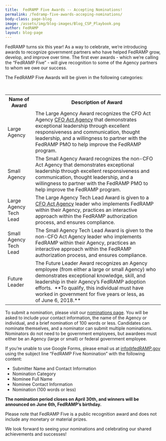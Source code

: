 ```yaml
---
title:  FedRAMP Five Awards -- Accepting Nominations!
permalink: /fedramp-five-awards-acceping-nominations/
body-class: page-blog
image: /assets/img/blog-images/Blog_CSP_Playbook.png
author: FedRAMP
layout: blog-page
---
```

FedRAMP turns six this year! As a way to celebrate, we’re introducing awards to recognize government partners who have helped FedRAMP grow, develop, and improve over time. The first ever awards - which we’re calling the “FedRAMP Five” - will give recognition to some of the Agency partners to whom we owe our success.

The FedRAMP Five Awards will be given in the following categories:
<table>
  <tr>
    <th>Name of Award</th>
    <th>Description of Award</th>
  </tr>
  <tr>
    <td>Large Agency</td>
    <td>The Large Agency Award recognizes the CFO Act Agency <a href="https://cfo.gov/about/">CFO Act Agency</a> that demonstrates exceptional leadership through excellent responsiveness and communication, thought leadership, and a willingness to partner with the FedRAMP PMO to help improve the FedRAMP program.</td>
  </tr>
  <tr>
    <td>Small Agency</td>
    <td>The Small Agency Award recognizes the non-CFO Act Agency that demonstrates exceptional leadership through excellent responsiveness and communication, thought leadership, and a willingness to partner with the FedRAMP PMO to help improve the FedRAMP program.</td>
  </tr>
  <tr>
    <td>Large Agency Tech Lead</td>
    <td>The Large Agency Tech Lead Award is given to a <a href="https://cfo.gov/about/">CFO Act Agency</a> leader who implements FedRAMP within their Agency, practices an interactive approach within the FedRAMP authorization process, and ensures compliance.</td>
  </tr>
<tr>
    <td>Small Agency Tech Lead</td>
    <td>The Small Agency Tech Lead Award is given to the non-CFO Act Agency leader who implements FedRAMP within their Agency, practices an interactive approach within the FedRAMP authorization process, and ensures compliance.</td>
  </tr>
<tr>
    <td>Future Leader</td>
    <td>The Future Leader Award recognizes an Agency employee (from either a large or small Agency) who demonstrates exceptional knowledge, skill, and leadership in their Agency’s FedRAMP adoption efforts. 
**To qualify, this individual must have worked in government for five years or less, as of June 6, 2018.**
  </td>
  </tr>
</table>

To submit a nomination, please visit our <a href="https://docs.google.com/forms/d/e/1FAIpQLSe6w3G1YFCZfrUgPnxgfinoNsP7x7mnqexYw7xq9DPQ5mpHhg/viewform">nominations page</a>. You will be asked to include your contact information, the name of the Agency or individual, and a brief nomination of 100 words or less. Candidates can nominate themselves, and a nominator can submit multiple nominations. Nominators do not need to be government employees, but awardees must either be an Agency (large or small) or federal government employee.

If you’re unable to use Google Forms, please email us at info@fedRAMP.gov using the subject line “FedRAMP Five Nomination” with the following content: 
* Submitter Name and Contact Information
* Nomination Category
* Nominee Full Name
* Nominee Contact Information
* Nomination (100 words or less)

**The nomination period closes on April 30th, and winners will be announced on June 6th, FedRAMP’s birthday.**

Please note that FedRAMP Five is a public recognition award and does not include any monetary or material prizes.

We look forward to seeing your nominations and celebrating our shared achievements and successes!
